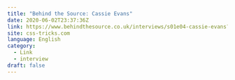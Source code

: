 ```yaml
---
title: "Behind the Source: Cassie Evans"
date: 2020-06-02T23:37:36Z
link: https://www.behindthesource.co.uk/interviews/s01e04-cassie-evans?utm_medium=RSS&utm_source=news.12bit.vn
site: css-tricks.com
language: English
category:
  - Link
  - interview
draft: false
---
```

